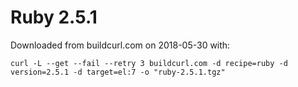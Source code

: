 # Ruby 2.5.1

Downloaded from buildcurl.com on 2018-05-30 with:

```
curl -L --get --fail --retry 3 buildcurl.com -d recipe=ruby -d version=2.5.1 -d target=el:7 -o "ruby-2.5.1.tgz"
```
